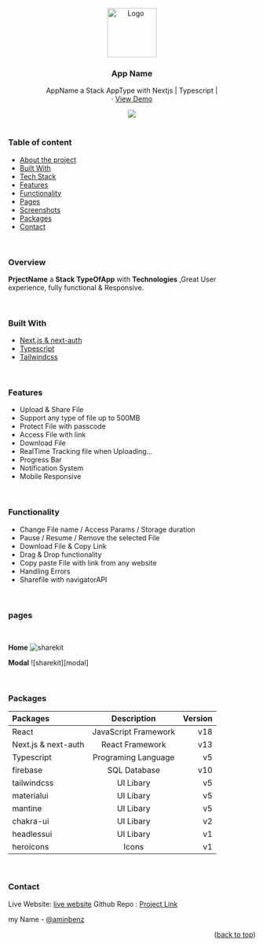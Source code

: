 <div id="top"></div>
<!-- PROJECT LOGO -->

<div align="center">
    <img src="poroject/brand/logo.png"  alt="Logo"  width="100" >
  <h3 align="center">App Name</h3>
  <p align="center">
  AppName a Stack AppType with Nextjs | Typescript |
    <br />
    ·
    <a href="https://changeme.vercel.app/">View Demo</a>
  </p>
  <!-- thumbnail -->
  <img src="/poroject/thumbnail.jpg">
</div>

<br/>

### Table of content

- [About the project](https://github.com/aminbenz/changeme#about-the-project-)
- [Built With](https://github.com/aminbenz/changeme#built-with)
- [Tech Stack](https://github.com/aminbenz/changeme#tech-stack)
- [Features](https://github.com/aminbenz/changeme#features)
- [Functionality](https://github.com/aminbenz/changeme#functionality)
- [Pages](https://github.com/aminbenz/changeme#pages)
- [Screenshots](https://github.com/aminbenz/changeme#screenshots)
- [Packages](https://github.com/aminbenz/changeme#Packages)
- [Contact](https://github.com/aminbenz/changeme#contact)

<br/>

### Overview

**PrjectName** a **Stack** **TypeOfApp** with **Technologies** ,Great User experience, fully functional & Responsive.

<br>

### Built With

<!-- To build this app  were used latest technologies -->

- [Next.js & next-auth][next]
- [Typescript][ts]
- [Tailwindcss][tailwindcss]

<br/>

### Features

- Upload & Share File
- Support any type of file up to 500MB
- Protect File with passcode
- Access File with link
- Download File
- RealTime Tracking file when Uploading...
- Progress Bar
- Notification System
- Mobile Responsive

<br>

### Functionality

- Change File name / Access Params / Storage duration
- Pause / Resume / Remove the selected File
- Download File & Copy Link
- Drag & Drop functionality
- Copy paste File with link from any website
- Handling Errors
- Sharefile with navigatorAPI

<br>

### pages

<br/>

**Home**
![sharekit][home]

**Modal**
![sharekit][modal]

<br/>

### Packages

| Packages            |     Description      | Version |
| :------------------ | :------------------: | ------: |
| React               | JavaScript Framework |     v18 |
| Next.js & next-auth |   React Framework    |     v13 |
| Typescript          | Programing Language  |      v5 |
| firebase            |     SQL Database     |     v10 |
| tailwindcss         |      UI Libary       |      v5 |
| materialui          |      UI Libary       |      v5 |
| mantine             |      UI Libary       |      v5 |
| chakra-ui           |      UI Libary       |      v2 |
| headlessui          |      UI Libary       |      v1 |
| heroicons           |        Icons         |      v1 |

<br/>

### Contact

Live Website: [live website][live-website]
Github Repo : [Project Link][project-link]

my Name - [@aminbenz][me]

<p align="right">(<a href="#top">back to top</a>)</p>

<!-- brand -->

[brand-name]: ChangeMe
[brand-logo]: changeme "brand logo"

<!-- links -->

[project-link]: https://github.com/aminbenz/changeme
[live-website]: https://changeme.vercel.app/
[website]: https://aminbenz.vercel.app/
[me]: https://aminbenz.vercel.app/

<!-- pages -->

[home]: /poroject/pages/sharekit.png "Home Page"
[changeme]: /poroject/pages/modal.png "Another page"

<!-- TECK -->

[html]: https://developer.mozilla.org/en-US/docs/Web/HTML
[css]: https://developer.mozilla.org/en-US/docs/Web/CSS
[scss]: https://sass-lang.com/
[tailwindcss]: https://tailwindcss.com/
[mui]: https://mui.com/
[chakraui]: https://chakra-ui.com/
[headlessui]: https://headlessui.com/
[mantine]: https://mantine.dev/
[js]: https://developer.mozilla.org/en-US/docs/Web/JavaScript
[ts]: https://www.typescriptlang.org/
[python]: https://www.python.org/
[react]: https://reactjs.org/
[redux]: https://redux.js.org/
[next]: https://nextjs.org/
[framermotion]: https://www.framer.com/motion/
[node]: https://nodejs.org/
[express]: https://expressjs.com/
[mongoose]: https://mongoosejs.com/
[mongodb]: https://www.mongodb.com/
[mysql]: https://www.mysql.com/
[firebase]: https://firebase.google.com/
[stripe]: https://stripe.com/
[alanai]: https://alan.app/
